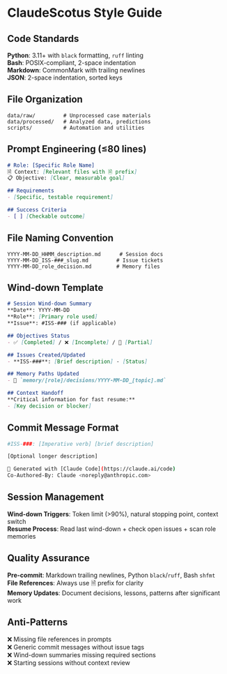 # ClaudeScotus Style Guide

## Code Standards

**Python**: 3.11+ with `black` formatting, `ruff` linting  
**Bash**: POSIX-compliant, 2-space indentation  
**Markdown**: CommonMark with trailing newlines  
**JSON**: 2-space indentation, sorted keys

## File Organization

```
data/raw/         # Unprocessed case materials
data/processed/   # Analyzed data, predictions
scripts/          # Automation and utilities
```

## Prompt Engineering (≤80 lines)

```markdown
# Role: [Specific Role Name]
🗎 Context: [Relevant files with 🗎 prefix]
📋 Objective: [Clear, measurable goal]

## Requirements
- [Specific, testable requirement]

## Success Criteria
- [ ] [Checkable outcome]
```

## File Naming Convention

```
YYYY-MM-DD_HHMM_description.md      # Session docs
YYYY-MM-DD_ISS-###_slug.md         # Issue tickets
YYYY-MM-DD_role_decision.md        # Memory files
```

## Wind-down Template

```markdown
# Session Wind-down Summary
**Date**: YYYY-MM-DD  
**Role**: [Primary role used]  
**Issue**: #ISS-### (if applicable)

## Objectives Status
- ✅ [Completed] / ❌ [Incomplete] / 🔄 [Partial]

## Issues Created/Updated
- **ISS-###**: [Brief description] - [Status]

## Memory Paths Updated
- 🧠 `memory/[role]/decisions/YYYY-MM-DD_[topic].md`

## Context Handoff
**Critical information for fast resume:**
- [Key decision or blocker]
```

## Commit Message Format

```bash
#ISS-###: [Imperative verb] [brief description]

[Optional longer description]

🤖 Generated with [Claude Code](https://claude.ai/code)
Co-Authored-By: Claude <noreply@anthropic.com>
```

## Session Management

**Wind-down Triggers**: Token limit (>90%), natural stopping point, context switch  
**Resume Process**: Read last wind-down + check open issues + scan role memories  

## Quality Assurance

**Pre-commit**: Markdown trailing newlines, Python `black`/`ruff`, Bash `shfmt`  
**File References**: Always use 🗎 prefix for clarity  
**Memory Updates**: Document decisions, lessons, patterns after significant work

## Anti-Patterns

❌ Missing file references in prompts  
❌ Generic commit messages without issue tags  
❌ Wind-down summaries missing required sections  
❌ Starting sessions without context review